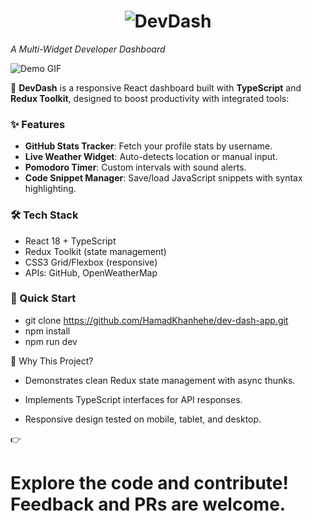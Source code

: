 <h1 align="center">
  <img src="https://readme-typing-svg.herokuapp.com?font=Fira+Code&size=30&duration=3000&color=A020F0&center=true&vCenter=true&width=800&height=100&lines=%F0%9F%92%A1+DevDash+%F0%9F%92%A1" alt="DevDash" />
</h1>

*A Multi-Widget Developer Dashboard*  

![Demo GIF](https://media.tenor.com/_c57eQ30AVoAAAAM/anime.gif) 

🚀 **DevDash** is a responsive React dashboard built with **TypeScript** and **Redux Toolkit**, designed to boost productivity with integrated tools:  

### ✨ Features  
- **GitHub Stats Tracker**: Fetch your profile stats by username.  
- **Live Weather Widget**: Auto-detects location or manual input.  
- **Pomodoro Timer**: Custom intervals with sound alerts.  
- **Code Snippet Manager**: Save/load JavaScript snippets with syntax highlighting.  

### 🛠 Tech Stack  
- React 18 + TypeScript  
- Redux Toolkit (state management)  
- CSS3 Grid/Flexbox (responsive)  
- APIs: GitHub, OpenWeatherMap  

### 🚀 Quick Start  
- git clone https://github.com/HamadKhanhehe/dev-dash-app.git
- npm install
- npm run dev

🎯 Why This Project?
- Demonstrates clean Redux state management with async thunks.

- Implements TypeScript interfaces for API responses.

- Responsive design tested on mobile, tablet, and desktop.

👉 <h1>Explore the code and contribute! Feedback and PRs are welcome.</h1>

